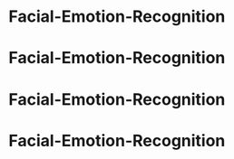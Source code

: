 # Facial-Emotion-Recognition
# Facial-Emotion-Recognition
# Facial-Emotion-Recognition
# Facial-Emotion-Recognition
